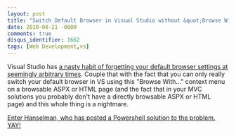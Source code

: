 ```yaml
---
layout: post
title: "Switch Default Browser in Visual Studio without &quot;Browse With...&quot;"
date: 2010-08-21 -0800
comments: true
disqus_identifier: 1662
tags: [Web Development,vs]
---
```

Visual Studio has [a nasty habit of forgetting your default browser
settings at seemingly arbitrary
times](https://connect.microsoft.com/VisualStudio/feedback/details/568469/vs2010-forgets-default-browser-settings).
Couple that with the fact that you can only really switch your default
browser in VS using this "Browse With..." context menu on a browsable
ASPX or HTML page (and the fact that in your MVC solutions you probably
don't have a directly browsable ASPX or HTML page) and this whole thing
is a nightmare.

[Enter Hanselman, who has posted a Powershell solution to the problem.
YAY!](http://www.hanselman.com/blog/HowToChangeTheDefaultBrowserInVisualStudioProgrammaticallyWithPowerShellAndPossiblyPokeYourselfInTheEye.aspx)

